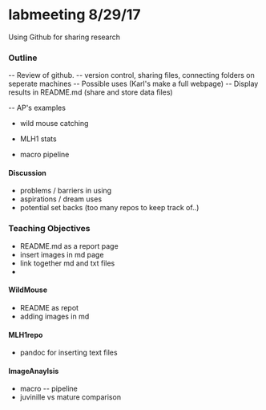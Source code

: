 # labmeeting 8/29/17
Using Github for sharing research

### Outline
-- Review of github.  -- version control, sharing files, connecting folders on seperate machines
-- Possible uses (Karl's make a full webpage)
-- Display results in README.md (share and store data files)

-- AP's examples
  - wild mouse catching
  
  - MLH1 stats
  - macro pipeline

#### Discussion
  - problems / barriers in using
  - aspirations / dream uses
  - potential set backs (too many repos to keep track of..)
  
### Teaching Objectives
 - README.md as a report page
 - insert images in md page
 - link together md and txt files
 - 

#### WildMouse
  -  README as repot
  - adding images in md
  
#### MLH1repo
  - pandoc for inserting text files

#### ImageAnaylsis
  - macro -- pipeline
  - juvinille vs mature comparison

